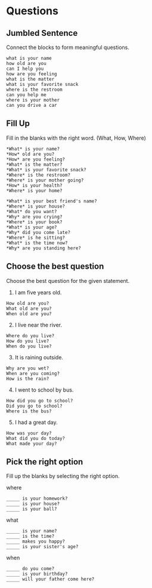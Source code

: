 # Questions

## Jumbled Sentence

Connect the blocks to form meaningful questions.

```
what is your name
how old are you
can I help you
how are you feeling
what is the matter
what is your favorite snack
where is the restroom
can you help me
where is your mother
can you drive a car
```

## Fill Up

Fill in the blanks with the right word. (What, How, Where)

```
*What* is your name?
*How* old are you?
*How* are you feeling?
*What* is the matter?
*What* is your favorite snack?
*Where* is the restroom?
*Where* is your mother going?
*How* is your health?
*Where* is your home?

*What* is your best friend's name?
*Where* is your house?
*What* do you want?
*Why* are you crying?
*Where* is your book?
*What* is your age?
*Why* did you come late?
*Where* is he sitting?
*What* is the time now?
*Why* are you standing here?
```

## Choose the best question

Choose the best question for the given statement.

1. I am five years old.

```
How old are you?
What old are you?
When old are you?
```

2. I live near the river.

```
Where do you live?
How do you live?
When do you live?
```

3. It is raining outside.

```
Why are you wet?
When are you coming?
How is the rain?
```

4. I went to school by bus.

```
How did you go to school?
Did you go to school?
Where is the bus?
```

5. I had a great day.

```
How was your day?
What did you do today?
What made your day?
```

## Pick the right option

Fill up the blanks by selecting the right option.

where

```
_____ is your homework?
_____ is your house?
_____ is your ball?
```

what

```
_____ is your name?
_____ is the time?
_____ makes you happy?
_____ is your sister's age?
```

when

```
_____ do you come?
_____ is your birthday?
_____ will your father come here?
```
